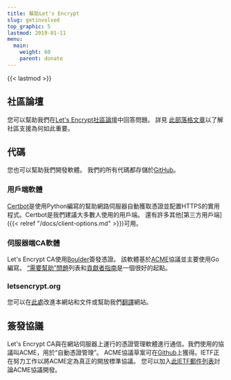 ```yaml
---
title: 幫助Let's Encrypt
slug: getinvolved
top_graphic: 5
lastmod: 2019-01-11
menu:
  main:
    weight: 60
    parent: donate
---
```


{{< lastmod >}}

## 社區論壇

您可以幫助我們在[Let's Encrypt社區論壇](https://community.letsencrypt.org/)中回答問題。 詳見 [此部落格文章](/2015/08/13/lets-encrypt-community-support.html)以了解社區支援為何如此重要。

## 代碼

您也可以幫助我們開發軟體。 我們的所有代碼都存儲於[GitHub](https://github.com/letsencrypt/)。

### 用戶端軟體

[Certbot](https://github.com/certbot/certbot)是使用Python編寫的幫助網路伺服器自動獲取憑證並配置HTTPS的實用程式。Certbot是我們建議大多數人使用的用戶端。 還有許多其他[第三方用戶端]({{< relref "/docs/client-options.md" >}})可用。

### 伺服器端CA軟體

Let's Encrypt CA使用[Boulder](https://github.com/letsencrypt/boulder)簽發憑證。 該軟體基於[ACME](https://github.com/ietf-wg-acme/acme)協議並主要使用Go編寫。 [“需要幫助”問題](https://github.com/letsencrypt/boulder/labels/help%20wanted)列表和[貢獻者指南](https://github.com/letsencrypt/boulder/blob/master/CONTRIBUTING.md)是一個很好的起點。

### letsencrypt.org

您可以在[此處](https://github.com/letsencrypt/website)改進本網站和文件或幫助我們[翻譯](https://github.com/letsencrypt/website/blob/master/TRANSLATION.md)網站。

## 簽發協議

Let's Encrypt CA與在網站伺服器上運行的憑證管理軟體進行通信。我們使用的協議叫ACME，用於“自動憑證管理”。 ACME協議草案可在[Github](https://github.com/ietf-wg-acme/acme)上獲得。IETF正在努力工作以將ACME定為真正的開放標準協議。 您可以加入[此IETF郵件列表](https://www.ietf.org/mailman/listinfo/acme)討論ACME協議開發。
